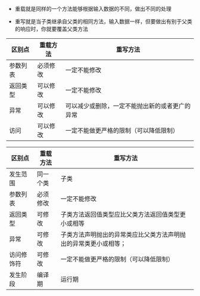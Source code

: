 - 重载就是同样的一个方法能够根据输入数据的不同，做出不同的处理

- 重写就是当子类继承自父类的相同方法，输入数据一样，但要做出有别于父类的响应时，你就要覆盖父类方法

区别点     |      重载方法|                重写方法|
|--------|----------|--------------------|
参数列表|必须修改|一定不能修改|
返回类型|可以修改|一定不能修改|
异常|可以修改|可以减少或删除，一定不能抛出新的或者更广的异常|
访问|可以修改|一定不能做更严格的限制（可以降低限制）|




|区别点       |重载方法      |重写方法      |
|----------|----------|----------|
|发生范围|同一个类|子类|
参数列表|必须修改|一定不能修改|
返回类型|可修改|子类方法返回值类型应比父类方法返回值类型更小或相等|
异常|可修改|子类方法声明抛出的异常类应比父类方法声明抛出的异常类更小或相等；|
访问修饰符|可修改|一定不能做更严格的限制（可以降低限制）|
发生阶段|编译期|运行期|